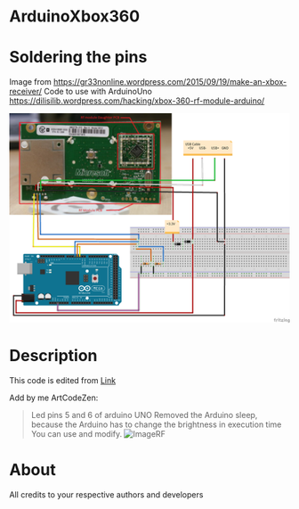 # ArduinoXbox360

# Soldering the pins
Image from <https://gr33nonline.wordpress.com/2015/09/19/make-an-xbox-receiver/>
Code to use with ArduinoUno <https://dilisilib.wordpress.com/hacking/xbox-360-rf-module-arduino/>

![ImageXboxRF](xbox-360-rf-board-and-arduino-mega.png)

# Description
This code is edited from [Link](https://dilisilib.wordpress.com/hacking/xbox-360-rf-module-arduino/)

Add by me ArtCodeZen:
> Led pins 5 and 6 of arduino UNO
> Removed the Arduino sleep, because the Arduino has to change the brightness in execution time
You can use and modify.
![ImageRF](xboxRF.png)


# About 

All credits to your respective authors and developers






